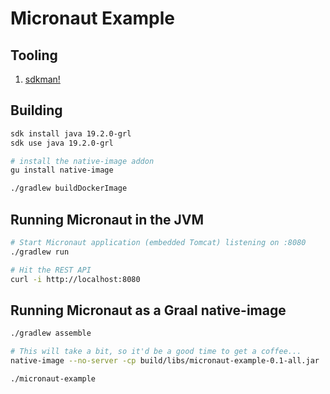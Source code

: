 # Micronaut Example

## Tooling
1. [sdkman!](https://sdkman.io/install)

## Building
```bash
sdk install java 19.2.0-grl
sdk use java 19.2.0-grl

# install the native-image addon
gu install native-image

./gradlew buildDockerImage
```

## Running Micronaut in the JVM
```bash
# Start Micronaut application (embedded Tomcat) listening on :8080
./gradlew run

# Hit the REST API
curl -i http://localhost:8080
```

## Running Micronaut as a Graal native-image
```bash
./gradlew assemble

# This will take a bit, so it'd be a good time to get a coffee...
native-image --no-server -cp build/libs/micronaut-example-0.1-all.jar

./micronaut-example
```
